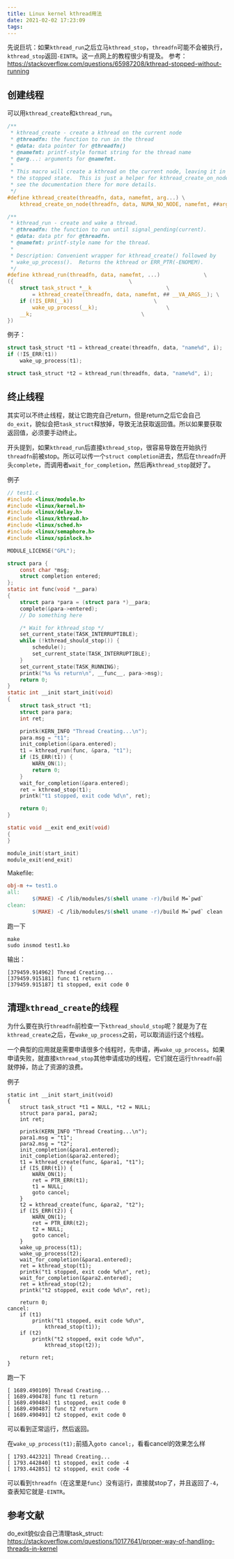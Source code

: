 ```yaml
---
title: Linux kernel kthread用法
date: 2021-02-02 17:23:09
tags:
---
```


先说巨坑：如果`kthread_run`之后立马`kthread_stop`，`threadfn`可能不会被执行，`kthread_stop`返回`-EINTR`。这一点网上的教程很少有提及。
参考：<https://stackoverflow.com/questions/65987208/kthread-stopped-without-running>

## 创建线程

可以用`kthread_create`和`kthread_run`。

```c
/**
 * kthread_create - create a kthread on the current node
 * @threadfn: the function to run in the thread
 * @data: data pointer for @threadfn()
 * @namefmt: printf-style format string for the thread name
 * @arg...: arguments for @namefmt.
 *
 * This macro will create a kthread on the current node, leaving it in
 * the stopped state.  This is just a helper for kthread_create_on_node();
 * see the documentation there for more details.
 */
#define kthread_create(threadfn, data, namefmt, arg...) \
	kthread_create_on_node(threadfn, data, NUMA_NO_NODE, namefmt, ##arg)
```

```c
/**
 * kthread_run - create and wake a thread.
 * @threadfn: the function to run until signal_pending(current).
 * @data: data ptr for @threadfn.
 * @namefmt: printf-style name for the thread.
 *
 * Description: Convenient wrapper for kthread_create() followed by
 * wake_up_process().  Returns the kthread or ERR_PTR(-ENOMEM).
 */
#define kthread_run(threadfn, data, namefmt, ...)			   \
({									   \
	struct task_struct *__k						   \
		= kthread_create(threadfn, data, namefmt, ## __VA_ARGS__); \
	if (!IS_ERR(__k))						   \
		wake_up_process(__k);					   \
	__k;								   \
})
```

例子：

```c
struct task_struct *t1 = kthread_create(threadfn, data, "name%d", i);
if (!IS_ERR(t1))
	wake_up_process(t1);
```

```c
struct task_struct *t2 = kthread_run(threadfn, data, "name%d", i);
```

## 终止线程

其实可以不终止线程，就让它跑完自己return，但是return之后它会自己`do_exit`，貌似会把`task_struct`释放掉，导致无法获取返回值。所以如果要获取返回值，必须要手动终止。

开头提到，如果`kthread_run`后直接`kthread_stop`，很容易导致在开始执行`threadfn`前被stop。所以可以传一个`struct completion`进去，然后在`threadfn`开头`complete`，而调用者`wait_for_completion`，然后再`kthread_stop`就好了。

例子

```c
// test1.c
#include <linux/module.h>
#include <linux/kernel.h>
#include <linux/delay.h>
#include <linux/kthread.h>
#include <linux/sched.h>
#include <linux/semaphore.h>
#include <linux/spinlock.h>

MODULE_LICENSE("GPL");

struct para {
	const char *msg;
	struct completion entered;
};
static int func(void *__para)
{
	struct para *para = (struct para *)__para;
	complete(&para->entered);
	// Do something here

	/* Wait for kthread_stop */
	set_current_state(TASK_INTERRUPTIBLE);
	while (!kthread_should_stop()) {
		schedule();
		set_current_state(TASK_INTERRUPTIBLE);
	}
	set_current_state(TASK_RUNNING);
	printk("%s %s return\n", __func__, para->msg);
	return 0;
}
static int __init start_init(void)
{
	struct task_struct *t1;
	struct para para;
	int ret;

	printk(KERN_INFO "Thread Creating...\n");
	para.msg = "t1";
	init_completion(&para.entered);
	t1 = kthread_run(func, &para, "t1");
	if (IS_ERR(t1)) {
		WARN_ON(1);
		return 0;
	}
	wait_for_completion(&para.entered);
	ret = kthread_stop(t1);
	printk("t1 stopped, exit code %d\n", ret);

	return 0;
}

static void __exit end_exit(void)
{
}

module_init(start_init)
module_exit(end_exit)
```

Makefile:

```Makefile
obj-m += test1.o
all:
        $(MAKE) -C /lib/modules/$(shell uname -r)/build M=`pwd`
clean:
        $(MAKE) -C /lib/modules/$(shell uname -r)/build M=`pwd` clean
```

跑一下

```shell
make
sudo insmod test1.ko
```

输出：

```text
[379459.914962] Thread Creating...
[379459.915181] func t1 return
[379459.915187] t1 stopped, exit code 0
```

## 清理`kthread_create`的线程

为什么要在执行`threadfn`前检查一下`kthread_should_stop`呢？就是为了在`kthread_create`之后，在`wake_up_process`之前，可以取消运行这个线程。

一个典型的应用就是需要申请很多个线程时，先申请，再`wake_up_process`。如果申请失败，就直接`kthread_stop`其他申请成功的线程，它们就在运行`threadfn`前就停掉，防止了资源的浪费。

例子

```shell
static int __init start_init(void)
{
    struct task_struct *t1 = NULL, *t2 = NULL;
    struct para para1, para2;
    int ret;

    printk(KERN_INFO "Thread Creating...\n");
    para1.msg = "t1";
    para2.msg = "t2";
    init_completion(&para1.entered);
    init_completion(&para2.entered);
    t1 = kthread_create(func, &para1, "t1");
    if (IS_ERR(t1)) {
        WARN_ON(1);
        ret = PTR_ERR(t1);
        t1 = NULL;
        goto cancel;
    }
    t2 = kthread_create(func, &para2, "t2");
    if (IS_ERR(t2)) {
        WARN_ON(1);
        ret = PTR_ERR(t2);
        t2 = NULL;
        goto cancel;
    }
    wake_up_process(t1);
    wake_up_process(t2);
    wait_for_completion(&para1.entered);
    ret = kthread_stop(t1);
    printk("t1 stopped, exit code %d\n", ret);
    wait_for_completion(&para2.entered);
    ret = kthread_stop(t2);
    printk("t2 stopped, exit code %d\n", ret);

    return 0;
cancel:
    if (t1)
        printk("t1 stopped, exit code %d\n",
            kthread_stop(t1));
    if (t2)
        printk("t2 stopped, exit code %d\n",
            kthread_stop(t2));

    return ret;
}
```

跑一下

```text
[ 1689.490109] Thread Creating...
[ 1689.490478] func t1 return
[ 1689.490484] t1 stopped, exit code 0
[ 1689.490487] func t2 return
[ 1689.490491] t2 stopped, exit code 0
```

可以看到正常运行，然后返回。

在`wake_up_process(t1);`前插入`goto cancel;`，看看cancel的效果怎么样

```text
[ 1793.442321] Thread Creating...
[ 1793.442840] t1 stopped, exit code -4
[ 1793.442851] t2 stopped, exit code -4
```
可以看到`threadfn`（在这里是`func`）没有运行，直接就stop了，并且返回了`-4`，查表知它就是`-EINTR`。

## 参考文献

do_exit貌似会自己清理task_struct:
<https://stackoverflow.com/questions/10177641/proper-way-of-handling-threads-in-kernel>
